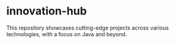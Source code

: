 # innovation-hub
This repository showcases cutting-edge projects across various technologies, with a focus on Java and beyond.
